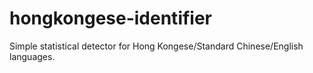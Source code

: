 # hongkongese-identifier
Simple statistical detector for Hong Kongese/Standard Chinese/English languages.
